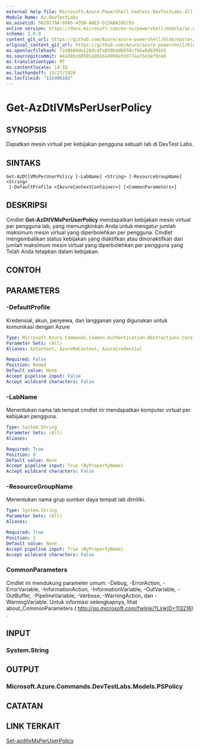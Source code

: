 ```yaml
---
external help file: Microsoft.Azure.PowerShell.Cmdlets.DevTestLabs.dll-Help.xml
Module Name: Az.DevTestLabs
ms.assetid: 5029179A-99A5-4350-A8E5-D15ABA59CC93
online version: https://docs.microsoft.com/en-us/powershell/module/az.devtestlabs/get-azdtlvmsperuserpolicy
schema: 2.0.0
content_git_url: https://github.com/Azure/azure-powershell/blob/master/src/DevTestLabs/DevTestLabs/help/Get-AzDtlVMsPerUserPolicy.md
original_content_git_url: https://github.com/Azure/azure-powershell/blob/master/src/DevTestLabs/DevTestLabs/help/Get-AzDtlVMsPerUserPolicy.md
ms.openlocfilehash: f2d8604de126dcdfa830bdd6650cf66a6db391b5
ms.sourcegitcommit: b4a38bcb0501a9016a4998efd377aa75d3ef9ce8
ms.translationtype: MT
ms.contentlocale: id-ID
ms.lasthandoff: 10/27/2020
ms.locfileid: "132406102"
---
```

# Get-AzDtlVMsPerUserPolicy

## SYNOPSIS
Dapatkan mesin virtual per kebijakan pengguna sebuah lab di DevTest Labs.

## SINTAKS

```
Get-AzDtlVMsPerUserPolicy [-LabName] <String> [-ResourceGroupName] <String>
 [-DefaultProfile <IAzureContextContainer>] [<CommonParameters>]
```

## DESKRIPSI
Cmdlet **Get-AzDtlVMsPerUserPolicy** mendapatkan kebijakan mesin virtual per pengguna lab, yang memungkinkan Anda untuk mengatur jumlah maksimum mesin virtual yang diperbolehkan per pengguna.
Cmdlet mengembalikan status kebijakan yang diaktifkan atau dinonaktifkan dan jumlah maksimum mesin virtual yang diperbolehkan per pengguna yang Telah Anda tetapkan dalam kebijakan.

## CONTOH

## PARAMETERS

### -DefaultProfile
Kredensial, akun, penyewa, dan langganan yang digunakan untuk komunikasi dengan Azure

```yaml
Type: Microsoft.Azure.Commands.Common.Authentication.Abstractions.Core.IAzureContextContainer
Parameter Sets: (All)
Aliases: AzContext, AzureRmContext, AzureCredential

Required: False
Position: Named
Default value: None
Accept pipeline input: False
Accept wildcard characters: False
```

### -LabName
Menentukan nama lab tempat cmdlet ini mendapatkan komputer virtual per kebijakan pengguna.

```yaml
Type: System.String
Parameter Sets: (All)
Aliases:

Required: True
Position: 0
Default value: None
Accept pipeline input: True (ByPropertyName)
Accept wildcard characters: False
```

### -ResourceGroupName
Menentukan nama grup sumber daya tempat lab dimiliki.

```yaml
Type: System.String
Parameter Sets: (All)
Aliases:

Required: True
Position: 1
Default value: None
Accept pipeline input: True (ByPropertyName)
Accept wildcard characters: False
```

### CommonParameters
Cmdlet ini mendukung parameter umum: -Debug, -ErrorAction, -ErrorVariable, -InformationAction, -InformationVariable, -OutVariable, -OutBuffer, -PipelineVariable, -Verbose, -WarningAction, dan -WarningVariable. Untuk informasi selengkapnya, lihat about_CommonParameters ( http://go.microsoft.com/fwlink/?LinkID=113216) .

## INPUT

### System.String

## OUTPUT

### Microsoft.Azure.Commands.DevTestLabs.Models.PSPolicy

## CATATAN

## LINK TERKAIT

[Set-azdtlvMsPerUserPolicy](./Set-AzDtlVMsPerUserPolicy.md)


